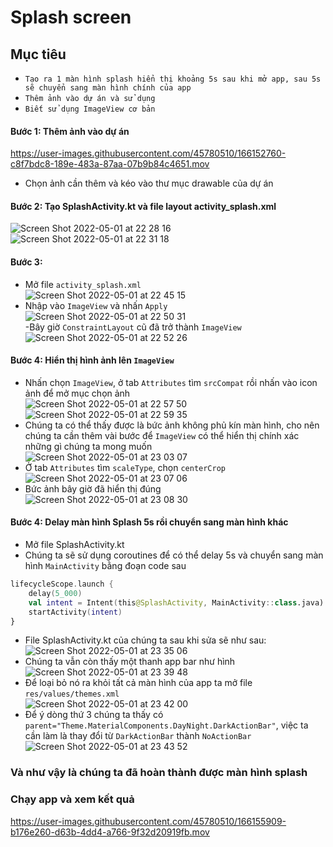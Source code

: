 # Splash screen

## Mục tiêu
- `Tạo ra 1 màn hình splash hiển thị khoảng 5s sau khi mở app, sau 5s sẽ chuyển sang màn hình chính của app`
- `Thêm ảnh vào dự án và sử dụng`
- `Biết sử dụng ImageView cơ bản`

#### Bước 1: Thêm ảnh vào dự án
https://user-images.githubusercontent.com/45780510/166152760-c8f7bdc8-189e-483a-87aa-07b9b84c4651.mov
- Chọn ảnh cần thêm và kéo vào thư mục drawable của dự án

#### Bước 2: Tạo SplashActivity.kt và file layout activity_splash.xml
![Screen Shot 2022-05-01 at 22 28 16](https://user-images.githubusercontent.com/45780510/166152954-6d127ffa-9352-4d69-b187-65952ec28b6b.png)
![Screen Shot 2022-05-01 at 22 31 18](https://user-images.githubusercontent.com/45780510/166153349-42bf0928-839a-47b5-9b84-4a6a6dba7e23.png)

#### Bước 3: 
- Mở file `activity_splash.xml`<br/>
![Screen Shot 2022-05-01 at 22 45 15](https://user-images.githubusercontent.com/45780510/166153676-dc16b8e6-bc4e-41f4-82df-e13ea57cdd61.png)<br/>
- Nhập vào `ImageView` và nhấn `Apply`<br/>
![Screen Shot 2022-05-01 at 22 50 31](https://user-images.githubusercontent.com/45780510/166153777-53fccf5e-527b-401b-83dd-69a88226a4a7.png)<br/>
-Bây giờ `ConstraintLayout` cũ đã trở thành `ImageView`<br/>
![Screen Shot 2022-05-01 at 22 52 26](https://user-images.githubusercontent.com/45780510/166153834-c8005890-2e8f-4ed0-8bd2-357512f68b98.png)<br/>

#### Bước 4: Hiển thị hình ảnh lên `ImageView`
- Nhấn chọn `ImageView`, ở tab `Attributes` tìm `srcCompat` rồi nhấn vào icon ảnh để mở mục chọn ảnh<br/>
![Screen Shot 2022-05-01 at 22 57 50](https://user-images.githubusercontent.com/45780510/166153996-860d205f-bae4-4569-bfdf-d78f7cbed582.png)<br/>
![Screen Shot 2022-05-01 at 22 59 35](https://user-images.githubusercontent.com/45780510/166154140-d9876851-1777-4648-8bec-53c29a1111e5.png)<br/>
- Chúng ta có thể thấy được là bức ảnh không phủ kín màn hình, cho nên chúng ta cần thêm vài bước để `ImageView` có thể hiển thị chính xác những gì chúng ta mong muốn<br/>
![Screen Shot 2022-05-01 at 23 03 07](https://user-images.githubusercontent.com/45780510/166154175-596673f5-25a5-4421-ae7c-db3a5316c69e.png)<br/>
- Ở tab `Attributes` tìm `scaleType`, chọn `centerCrop`<br/>
![Screen Shot 2022-05-01 at 23 07 06](https://user-images.githubusercontent.com/45780510/166154351-c0c7a939-4b77-4f33-b8d5-e01181f10bbd.png)<br/>
- Bức ảnh bây giờ đã hiển thị đúng<br/>
![Screen Shot 2022-05-01 at 23 08 30](https://user-images.githubusercontent.com/45780510/166154413-0ded45c8-3db5-402a-b3ba-174ee92cb4ae.png)<br/>

#### Bước 4: Delay màn hình Splash 5s rồi chuyển sang màn hình khác
- Mở file SplashActivity.kt
- Chúng ta sẽ sử dụng coroutines để có thể delay 5s và chuyển sang màn hình `MainActivity` bằng đoạn code sau
```kotlin
lifecycleScope.launch {
    delay(5_000)
    val intent = Intent(this@SplashActivity, MainActivity::class.java)
    startActivity(intent)
}
```
- File SplashActivity.kt của chúng ta sau khi sửa sẽ như sau:<br/>
![Screen Shot 2022-05-01 at 23 35 06](https://user-images.githubusercontent.com/45780510/166155419-9ea9857b-afb7-42e2-a3a4-95eeeeccf6a1.png)<br/>
- Chúng ta vẫn còn thấy một thanh app bar như hình<br/>
![Screen Shot 2022-05-01 at 23 39 48](https://user-images.githubusercontent.com/45780510/166155547-8b752a9e-b4c5-4e8d-9c92-7056119a1375.png)<br/>
- Để loại bỏ nó ra khỏi tất cả màn hình của app ta mở file `res/values/themes.xml`<br/>
![Screen Shot 2022-05-01 at 23 42 00](https://user-images.githubusercontent.com/45780510/166155633-2aff2bc5-c442-4992-b378-19673f9254ce.png)<br/>
- Để ý dòng thứ 3 chúng ta thấy có `parent="Theme.MaterialComponents.DayNight.DarkActionBar"`, việc ta cần làm là thay đổi từ `DarkActionBar` thành `NoActionBar`<br/>
![Screen Shot 2022-05-01 at 23 43 52](https://user-images.githubusercontent.com/45780510/166155692-f722593f-2daf-4519-bbc7-2cfe4ed3215f.png)<br/>

### Và như vậy là chúng ta đã hoàn thành được màn hình splash
### Chạy app và xem kết quả
https://user-images.githubusercontent.com/45780510/166155909-b176e260-d63b-4dd4-a766-9f32d20919fb.mov
